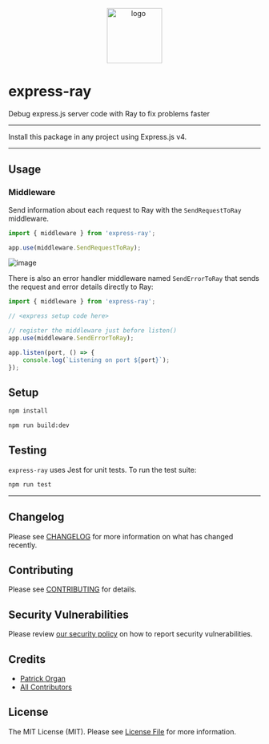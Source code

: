 <p align="center">    
    <img src="https://user-images.githubusercontent.com/5508707/158072103-6b329884-c4fa-42f6-8e55-c753bc73374c.png" alt="logo" height="110" />
</p>

# express-ray

Debug express.js server code with Ray to fix problems faster

---

Install this package in any project using Express.js v4.

---

## Usage

### Middleware

Send information about each request to Ray with the `SendRequestToRay` middleware.

```js
import { middleware } from 'express-ray';

app.use(middleware.SendRequestToRay);
```

![image](https://user-images.githubusercontent.com/5508707/158073710-37209980-63b0-4812-9687-f3c1b7c721ab.png)


There is also an error handler middleware named `SendErrorToRay` that sends the request and error details directly to Ray:

```js
import { middleware } from 'express-ray';

// <express setup code here>

// register the middleware just before listen()
app.use(middleware.SendErrorToRay);

app.listen(port, () => {
    console.log(`Listening on port ${port}`);
});
```

## Setup

```bash
npm install

npm run build:dev
```

## Testing

`express-ray` uses Jest for unit tests.  To run the test suite:

```bash
npm run test
```

---

## Changelog

Please see [CHANGELOG](CHANGELOG.md) for more information on what has changed recently.

## Contributing

Please see [CONTRIBUTING](.github/CONTRIBUTING.md) for details.

## Security Vulnerabilities

Please review [our security policy](../../security/policy) on how to report security vulnerabilities.

## Credits

- [Patrick Organ](https://github.com/patinthehat)
- [All Contributors](../../contributors)

## License

The MIT License (MIT). Please see [License File](LICENSE) for more information.
